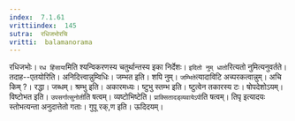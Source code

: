 ```yaml
---
index:  7.1.61
vrittiindex:  145
sutra:  रधिजभोरचि
vritti:  balamanorama 
---
```


रधिजभोः। `रध हिंसाया`मिति श्यन्विकरणस्य चतुर्थान्तस्य इका निर्देशः। `इदितो नुम् धातो`रित्यतो नुमित्यनुवर्तते। तदाह--एतयोरिति। अनिदित्त्वान्नुम्विधिः। जम्भत इति। शपि नुम्। `जम्भिते`त्यादाविटि अच्परकत्वान्नुम्। अचि किम् ?। रद्धा। जब्धम्। श्रम्भु इति। अकारमध्यः। ष्टुभु स्तम्भ इति। ष्टुत्वेन तकारस्य टः। षोपदेशोऽयम्। विष्टोभत इति। `उपसर्गात्सुनोती`ति षत्वम्। व्यष्टोभिष्टेति। `प्राक्सितादड्व्यवायेऽपी`ति षत्वम्। तिपृ इत्यादयः स्तोभत्यन्ता अनुदात्तेतो गताः। गुपू रक्,ण इति। ऊदिदयम्। 

